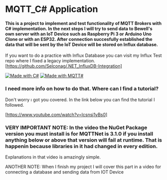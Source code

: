 # MQTT_C# Application

#### This is a project to implement and test functionality of MQTT Brokers with C# implementation. In the next steps I will try to send data to Bewell's own server with an IoT Device such as Raspberry Pi 3 or Arduino Uno Clone or with an ESP32. After connection succesfully established the data that will be sent by the IoT Device will be stored on Influx database.
If you want to do a practice with Influx Database you can visit my Influx Test repo where I fixed a legacy implementation.
[https://github.com/Selconag/.NET_InfluxDB-Integration]

[![Made with C#](https://img.shields.io/badge/Made%20With%20CSharp-00b911.svg?style=plastic&logo=csharp)](https://microsoft.com)
[![Made with MQTT#](https://img.shields.io/badge/Made%20With%20MQTT-5C2DF1.svg?style=plastic&logo=mqtt)](https://mqtt.org)

### I need more info on how to do that. Where can I find a tutorial?
Don't worry ı got you covered. In the link below you can find the tutorial I followed. 

[https://www.youtube.com/watch?v=lcsnsj1yBs0]

### VERY IMPORTANT NOTE: In the video the NuGet Package version you must install is for MQTTNet is 3.1.0 if you install anything below or above that version will fail at runtime. That is happenin because libraries in it had changed in every edition.
Explanations in that video is amazingly simple.

ANOTHER NOTE: When I finish my project I will cover this part in a video for connecting a database and sending data from IOT Device
